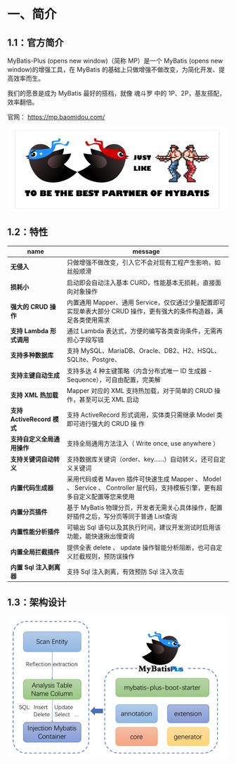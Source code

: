# 一、简介



## 1.1：官方简介



MyBatis-Plus (opens new window)（简称 MP）是一个 MyBatis (opens new window)的增强工具，在 MyBatis 的基础上只做增强不做改变，为简化开发、提高效率而生。

我们的愿景是成为 MyBatis 最好的搭档，就像 魂斗罗 中的 1P、2P，基友搭配，效率翻倍。



官网： https://mp.baomidou.com/



<img src="./images/image-20210816174059113.png" alt="image-20210816174059113" />



## 1.2：特性



| name                               | message                                                      |
| ---------------------------------- | ------------------------------------------------------------ |
| **无侵入**                         | 只做增强不做改变，引入它不会对现有工程产生影响，如丝般顺滑   |
| **损耗小**                         | 启动即会自动注入基本 CURD，性能基本无损耗，直接面向对象操作  |
| **强大的** **CRUD** **操作**       | 内置通用 Mapper、通用 Service，仅仅通过少量配置即可实现单表大部分 CRUD 操作，更有强大的条件构造器，满足各类使用需求 |
| **支持** **Lambda** **形式调用**   | 通过 Lambda 表达式，方便的编写各类查询条件，无需再担心字段写错 |
| **支持多种数据库**                 | 支持 MySQL、MariaDB、Oracle、DB2、H2、HSQL、SQLite、Postgre、 |
| **支持主键自动生成**               | 支持多达 4 种主键策略（内含分布式唯一 ID 生成器 - Sequence），可自由配置，完美解 |
| **支持** **XML** **热加载**        | Mapper 对应的 XML 支持热加载，对于简单的 CRUD 操作，甚至可以无 XML 启动 |
| **支持** **ActiveRecord** **模式** | 支持 ActiveRecord 形式调用，实体类只需继承 Model 类即可进行强大的 CRUD 操 作 |
| **支持自定义全局通用操作**         | 支持全局通用方法注入（ Write once, use anywhere ）           |
| **支持关键词自动转义**             | 支持数据库关键词（order、key......）自动转义，还可自定义关键词 |
| **内置代码生成器**                 | 采用代码或者 Maven 插件可快速生成 Mapper 、 Model 、 Service 、 Controller 层代码，支持模板引擎，更有超多自定义配置等您来使用 |
| **内置分页插件**                   | 基于 MyBatis 物理分页，开发者无需关心具体操作，配置好插件之后，写分页等同于普通 List查询 |
| **内置性能分析插件**               | 可输出 Sql 语句以及其执行时间，建议开发测试时启用该功能，能快速揪出慢查询 |
| **内置全局拦截插件**               | 提供全表 delete 、 update 操作智能分析阻断，也可自定义拦截规则，预防误操作 |
| **内置** **Sql** **注入剥离器**    | 支持 Sql 注入剥离，有效预防 Sql 注入攻击                     |



## 1.3：架构设计



<img src="./images/image-20210816174757638.png" alt="image-20210816174757638" />


